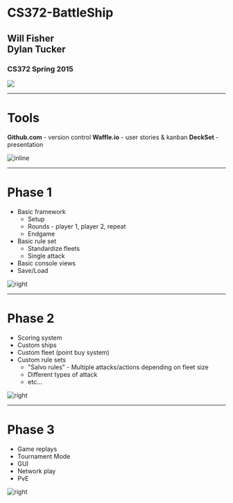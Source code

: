 # CS372-BattleShip

## Will Fisher<br>Dylan Tucker

### CS372 Spring 2015

![](http://savepic.net/4517363.png)

---

# Tools

**Github.com** - version control
**Waffle.io** - user stories & kanban
**DeckSet** - presentation

![inline](https://swaltersky.files.wordpress.com/2012/02/tire-swing-cartoon.jpg)

---

# Phase 1

* Basic framework
  * Setup
  * Rounds - player 1, player 2, repeat
  * Endgame
* Basic rule set
  * Standardize fleets
  * Single attack
* Basic console views
* Save/Load

![right](http://beust.com/pics/ksp.png)

---

# Phase 2

* Scoring system
* Custom ships
* Custom fleet (point buy system)
* Custom rule sets
  * "Salvo rules" - Multiple attacks/actions depending on fleet size
  * Different types of attack
  * etc...

![right](http://i.imgur.com/fN9KZ.jpg)

---

# Phase 3

* Game replays
* Tournament Mode
* GUI
* Network play
* PvE

![right](http://awesome.redial.net/KSP%20-%20More%20boosters.png)
